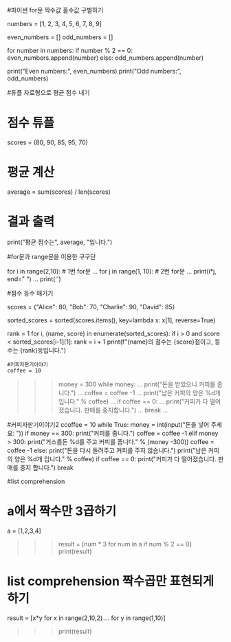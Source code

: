 #파이썬 for문 짝수값 홀수값 구별하기

numbers = [1, 2, 3, 4, 5, 6, 7, 8, 9]

even_numbers = []
odd_numbers = []

for number in numbers:
    if number % 2 == 0:
        even_numbers.append(number)
    else:
        odd_numbers.append(number)

print("Even numbers:", even_numbers)
print("Odd numbers:", odd_numbers)




#튜플 자료형으로 평균 점수 내기

# 점수 튜플
scores = (80, 90, 85, 95, 70)

# 평균 계산
average = sum(scores) / len(scores)

# 결과 출력
print("평균 점수는", average, "입니다.")



#for문과 range문을 이용한 구구단

for i in range(2,10):        # 1번 for문
...     for j in range(1, 10):   # 2번 for문
...         print(i*j, end=" ") 
...     print('') 


#점수 등수 매기기

scores = {"Alice": 80, "Bob": 70, "Charlie": 90, "David": 85}

sorted_scores = sorted(scores.items(), key=lambda x: x[1], reverse=True)

rank = 1
for i, (name, score) in enumerate(sorted_scores):
    if i > 0 and score < sorted_scores[i-1][1]:
        rank = i + 1
    print(f"{name}의 점수는 {score}점이고, 등수는 {rank}등입니다.")
    
    
    #커피자판기이야기
    coffee = 10
>>> money = 300
>>> while money:
...     print("돈을 받았으니 커피를 줍니다.")
...     coffee = coffee -1
...     print("남은 커피의 양은 %d개입니다." % coffee)
...     if coffee == 0:
...         print("커피가 다 떨어졌습니다. 판매를 중지합니다.")
...         break
...

#커피자판기이야기2
ccoffee = 10
while True:
    money = int(input("돈을 넣어 주세요: "))
    if money == 300:
        print("커피를 줍니다.")
        coffee = coffee -1
    elif money > 300:
        print("거스름돈 %d를 주고 커피를 줍니다." % (money -300))
        coffee = coffee -1
    else:
        print("돈을 다시 돌려주고 커피를 주지 않습니다.")
        print("남은 커피의 양은 %d개 입니다." % coffee)
    if coffee == 0:
        print("커피가 다 떨어졌습니다. 판매를 중지 합니다.")
        break
        
#list comprehension
# a에서 짝수만 3곱하기


a = [1,2,3,4]
>>> result = [num * 3 for num in a if num % 2 == 0]
>>> print(result)


# list comprehension 짝수곱만 표현되게 하기

result = [x*y for x in range(2,10,2)
...               for y in range(1,10)]
>>> print(result)

